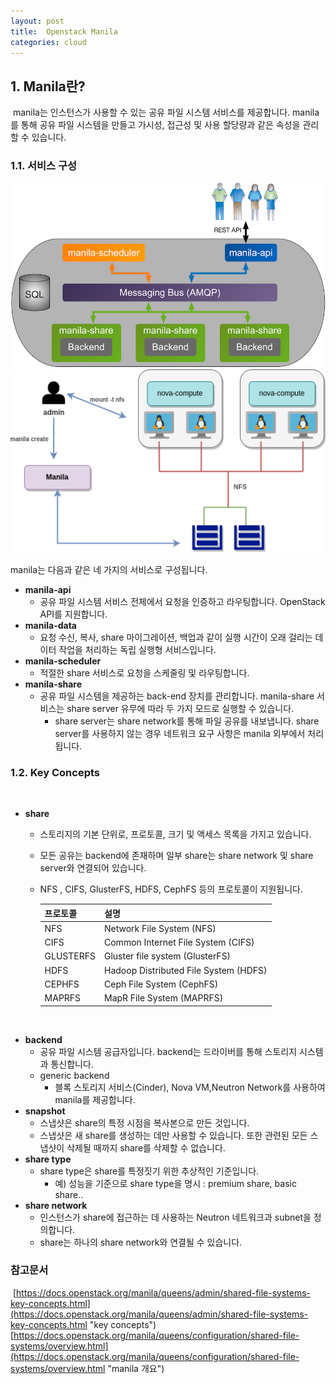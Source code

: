 ```yaml
---
layout: post
title:  Openstack Manila 
categories: cloud
---
```



## 1\. Manila란?
​
manila는 인스턴스가 사용할 수 있는 공유 파일 시스템 서비스를 제공합니다. manila를 통해 공유 파일 시스템을 만들고 가시성, 접근성 및 사용 할당량과 같은 속성을 관리할 수 있습니다.
​
### 1.1. 서비스 구성

![manila](/assets/img/manila_process_layout.png)
​
![manila2](/assets/img/manila.png)

manila는 다음과 같은 네 가지의 서비스로 구성됩니다.
​
-   **manila-api**
    -   공유 파일 시스템 서비스 전체에서 요청을 인증하고 라우팅합니다. OpenStack API를 지원합니다.
-   **manila-data**
    -   요청 수신, 복사, share 마이그레이션, 백업과 같이 실행 시간이 오래 걸리는 데이터 작업을 처리하는 독립 실행형 서비스입니다.
-   **manila-scheduler**
    -   적절한 share 서비스로 요청을 스케줄링 및 라우팅합니다.
-   **manila-share**
    -   공유 파일 시스템을 제공하는 back-end 장치를 관리합니다. manila-share 서비스는 share server 유무에 따라 두 가지 모드로 실행할 수 있습니다.
        -   share server는 share network를 통해 파일 공유를 내보냅니다. share server를 사용하지 않는 경우 네트워크 요구 사항은 manila 외부에서 처리됩니다.
​
### 1.2. Key Concepts
​
-   **share**
    -   스토리지의 기본 단위로, 프로토콜, 크기 및 액세스 목록을 가지고 있습니다.
    -   모든 공유는 backend에 존재하며 일부 share는 share network 및 share server와 연결되어 있습니다.
    -   NFS , CIFS, GlusterFS, HDFS, CephFS 등의 프로토콜이 지원됩니다.
        
        | 프로토콜 | 설명 |
        | --- | --- |
        | NFS | Network File System (NFS) |
        | CIFS | Common Internet File System (CIFS) |
        | GLUSTERFS | Gluster file system (GlusterFS) |
        | HDFS | Hadoop Distributed File System (HDFS) |
        | CEPHFS | Ceph File System (CephFS) |
        | MAPRFS | MapR File System (MAPRFS) |
        
​
-   **backend**
    -   공유 파일 시스템 공급자입니다. backend는 드라이버를 통해 스토리지 시스템과 통신합니다.
    -   generic backend
        -   블록 스토리지 서비스(Cinder), Nova VM,Neutron Network를 사용하여 manila를 제공합니다.
-   **snapshot**
    -   스냅샷은 share의 특정 시점을 복사본으로 만든 것입니다.
    -   스냅샷은 새 share를 생성하는 데만 사용할 수 있습니다. 또한 관련된 모든 스냅샷이 삭제될 때까지 share를 삭제할 수 없습니다.
-   **share type**
    -   share type은 share를 특정짓기 위한 추상적인 기준입니다.
        -   예) 성능을 기준으로 share type을 명시 : premium share, basic share..
-   **share network**
    -   인스턴스가 share에 접근하는 데 사용하는 Neutron 네트워크과 subnet을 정의합니다.
    -   share는 하나의 share network와 연결될 수 있습니다.
​
### 참고문서
​
[https://docs.openstack.org/manila/queens/admin/shared-file-systems-key-concepts.html](https://docs.openstack.org/manila/queens/admin/shared-file-systems-key-concepts.html "key concepts")
​
[https://docs.openstack.org/manila/queens/configuration/shared-file-systems/overview.html](https://docs.openstack.org/manila/queens/configuration/shared-file-systems/overview.html "manila 개요")
